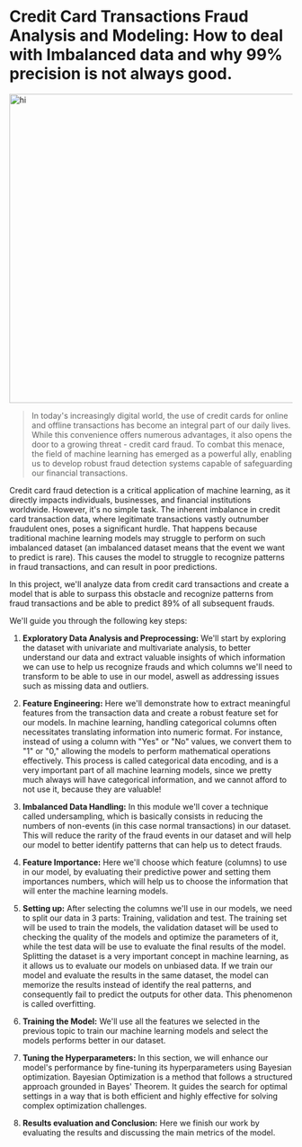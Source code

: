 # Credit Card Transactions Fraud Analysis and Modeling: How to deal with Imbalanced data and why 99% precision is not always good.

<img height="550em" src="https://blog.saginfotech.com/wp-content/uploads/2019/04/credit-card-frauds.jpg" alt="hi" class="inline"/>

> In today's increasingly digital world, the use of credit cards for online and offline transactions has become an integral part of our daily lives. While this convenience offers numerous advantages, it also opens the door to a growing threat - credit card fraud. To combat this menace, the field of machine learning has emerged as a powerful ally, enabling us to develop robust fraud detection systems capable of safeguarding our financial transactions.

Credit card fraud detection is a critical application of machine learning, as it directly impacts individuals, businesses, and financial institutions worldwide. However, it's no simple task. The inherent imbalance in credit card transaction data, where legitimate transactions vastly outnumber fraudulent ones, poses a significant hurdle. That happens because traditional machine learning models may struggle to perform on such imbalanced dataset (an imbalanced dataset means that the event we want to predict is rare). This causes the model to struggle to recognize patterns in fraud transactions, and can result in poor predictions.

In this project, we'll analyze data from credit card transactions and create a model that is able to surpass this obstacle and recognize patterns from fraud transactions and be able to predict 89% of all subsequent frauds.

We'll guide you through the following key steps:

1. **Exploratory Data Analysis and Preprocessing:** We'll start by exploring the dataset with univariate and multivariate analysis, to better understand our data and extract valuable insights of which information we can use to help us recognize frauds and which columns we'll need to transform to be able to use in our model, aswell as addressing issues such as missing data and outliers.

2. **Feature Engineering:** Here we'll demonstrate how to extract meaningful features from the transaction data and create a robust feature set for our models. In machine learning, handling categorical columns often necessitates translating information into numeric format. For instance, instead of using a column with "Yes" or "No" values, we convert them to "1" or "0," allowing the models to perform mathematical operations effectively. This process is called categorical data encoding, and is a very important part of all machine learning models, since we pretty much always will have categorical information, and we cannot afford to not use it, because they are valuable!

3. **Imbalanced Data Handling:** In this module we'll cover a technique called undersampling, which is basically consists in reducing the numbers of non-events (in this case normal transactions) in our dataset. This will reduce the rarity of the fraud events in our dataset and will help our model to better identify patterns that can help us to detect frauds.

4. **Feature Importance:** Here we'll choose which feature (columns) to use in our model, by evaluating their predictive power and setting them importances numbers, which will help us to choose the information that will enter the machine learning models.

5. **Setting up:** After selecting the columns we'll use in our models, we need to split our data in 3 parts: Training, validation and test. The training set will be used to train the models, the validation dataset will be used to checking the quality of the models and optimize the parameters of it, while the test data will be use to evaluate the final results of the model. Splitting the dataset is a very important concept in machine learning, as it allows us to evaluate our models on unbiased data. If we train our model and evaluate the results in the same dataset, the model can memorize the results instead of identify the real patterns, and consequently fail to predict the outputs for other data. This phenomenon is called overfitting.

6. **Training the Model:** We'll use all the features we selected in the previous topic to train our machine learning models and select the models performs better in our dataset.

7. **Tuning the Hyperparameters:** In this section, we will enhance our model's performance by fine-tuning its hyperparameters using Bayesian optimization. Bayesian Optimization is a method that follows a structured approach grounded in Bayes' Theorem. It guides the search for optimal settings in a way that is both efficient and highly effective for solving complex optimization challenges.

8. **Results evaluation and Conclusion:** Here we finish our work by evaluating the results and discussing the main metrics of the model.
